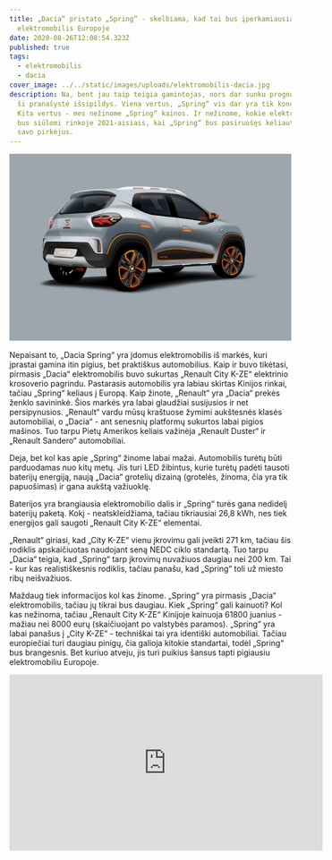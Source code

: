 ```yaml
---
title: „Dacia“ pristato „Spring“ - skelbiama, kad tai bus įperkamiausias
  elektromobilis Europoje
date: 2020-08-26T12:08:54.323Z
published: true
tags:
  - elektromobilis
  - dacia
cover_image: ../../static/images/uploads/elektromobilis-dacia.jpg
description: Na, bent jau taip teigia gamintojas, nors dar sunku prognozuoti, ar
  ši pranašystė išsipildys. Viena vertus, „Spring“ vis dar yra tik koncepcija.
  Kita vertus - mes nežinome „Spring“ kainos. Ir nežinome, kokie elektromobiliai
  bus siūlomi rinkoje 2021-aisiais, kai „Spring“ bus pasiruošęs keliauti pas
  savo pirkėjus.
---
```

![dacia elktromobilis](../../static/images/uploads/elektromobilis-dacia-1.jpg "dacia elktromobilis")

Nepaisant to, „Dacia Spring“ yra įdomus elektromobilis iš markės, kuri įprastai gamina itin pigius, bet praktiškus automobilius. Kaip ir buvo tikėtasi, pirmasis „Dacia“ elektromobilis buvo sukurtas „Renault City K-ZE“ elektrinio krosoverio pagrindu. Pastarasis automobilis yra labiau skirtas Kinijos rinkai, tačiau „Spring“ keliaus į Europą. Kaip žinote, „Renault“ yra „Dacia“ prekės ženklo savininkė. Šios markės yra labai glaudžiai susijusios ir net persipynusios. „Renault“ vardu mūsų kraštuose žymimi aukštesnės klasės automobiliai, o „Dacia“ - ant senesnių platformų sukurtos labai pigios mašinos. Tuo tarpu Pietų Amerikos keliais važinėja „Renault Duster“ ir „Renault Sandero“ automobiliai.

Deja, bet kol kas apie „Spring“ žinome labai mažai. Automobilis turėtų būti parduodamas nuo kitų metų. Jis turi LED žibintus, kurie turėtų padėti tausoti baterijų energiją, naują „Dacia“ grotelių dizainą (grotelės, žinoma, čia yra tik papuošimas) ir gana aukštą važiuoklę.

Baterijos yra brangiausia elektromobilio dalis ir „Spring“ turės gana nedidelį baterijų paketą. Kokį - neatskleidžiama, tačiau tikriausiai 26,8 kWh, nes tiek energijos gali saugoti „Renault City K-ZE“ elementai.

„Renault“ giriasi, kad „City K-ZE“ vienu įkrovimu gali įveikti 271 km, tačiau šis rodiklis apskaičiuotas naudojant seną NEDC ciklo standartą. Tuo tarpu „Dacia“ teigia, kad „Spring“ tarp įkrovimų nuvažiuos daugiau nei 200 km. Tai - kur kas realistiškesnis rodiklis, tačiau panašu, kad „Spring“ toli už miesto ribų neišvažiuos.

Maždaug tiek informacijos kol kas žinome. „Spring“ yra pirmasis „Dacia“ elektromobilis, tačiau jų tikrai bus daugiau. Kiek „Spring“ gali kainuoti? Kol kas nežinoma, tačiau „Renault City K-ZE“ Kinijoje kainuoja 61800 juanius - mažiau nei 8000 eurų (skaičiuojant po valstybės paramos). „Spring“ yra labai panašus į „City K-ZE“ - techniškai tai yra identiški automobiliai. Tačiau europiečiai turi daugiau pinigų, čia galioja kitokie standartai, todėl „Spring“ bus brangesnis. Bet kuriuo atveju, jis turi puikius šansus tapti pigiausiu elektromobiliu Europoje.

<iframe width="560" height="315" src="https://www.youtube.com/embed/m_wQMo50HRk" frameborder="0" allow="accelerometer; autoplay; encrypted-media; gyroscope; picture-in-picture" allowfullscreen></iframe>